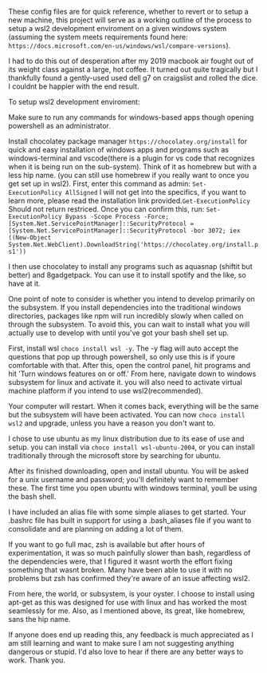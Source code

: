These config files are for quick reference, whether to revert or to setup a new machine, this project will serve as a working outline of the process to setup a wsl2 development enviroment on a given windows system (assuming the system meets requirements found here: ```https://docs.microsoft.com/en-us/windows/wsl/compare-versions```). 

I had to do this out of desperation after my 2019 macbook air fought out of its weight class against a large, hot coffee. It turned out quite tragically but I thankfully found a gently-used used dell g7 on craigslist and rolled the dice. I couldnt be happier with the end result.

To setup wsl2 development enviroment:

Make sure to run any commands for windows-based apps though opening powershell as an administrator.

Install chocolatey package manager ```https://chocolatey.org/install```  for quick and easy installation of windows apps and programs such as windows-terminal and vscode(there is a plugin for vs code that recognizes when it is being run on the sub-system). Think of it as homebrew but with a less hip name. (you can still use homebrew if you really want to once you get set up in wsl2). First, enter this command as admin: ```Set-ExecutionPolicy AllSigned``` I will not get into the specifics, if you want to learn more, please read the installation link provided.```Get-ExecutionPolicy``` Should not return restriced. Once you can confirm this, run: ```Set-ExecutionPolicy Bypass -Scope Process -Force; [System.Net.ServicePointManager]::SecurityProtocol = [System.Net.ServicePointManager]::SecurityProtocol -bor 3072; iex ((New-Object System.Net.WebClient).DownloadString('https://chocolatey.org/install.ps1'))```

I then use chocolatey to install any programs such as aquasnap (shiftit but better) and 8gadgetpack. You can use it to install spotify and the like, so have at it.

One point of note to consider is whether you intend to develop primarily on the subsystem.  If you install dependencies into the traditional windows directories, packages like npm will run incredibly slowly when called on through the subsystem. To avoid this, you can wait to install what you will actually use to develop with until you've got your bash shell set up.

First, install wsl ```choco install wsl -y```. The -y flag will auto accept the questions that pop up through powershell, so only use this is if youre comfortable with that. After this, open the control panel, hit programs and hit 'Turn windows features on or off.'
From here, navigate down to windows subsystem for linux and activate it. you will also need to activate virtual machine platform if you intend to use wsl2(recommended). 

Your computer will restart. When it comes back, everything will be the same but the subsystem will have been activated. You can now ```choco install wsl2``` and upgrade, unless you have a reason you don't want to.

I chose to use ubuntu as my linux distribution due to its ease of use and setup. you can install via ```choco install wsl-ubuntu-2004```, or you can install traditionally through the microsoft store by searching for ubuntu.

After its finished downloading, open and install ubuntu. You will be asked for a unix username and password; you'll definitely want to remember these.  The first time you open ubuntu with windows terminal, youll be using the bash shell.

I have included an alias file with some simple aliases to get started. Your .bashrc file has built in support for using a .bash_aliases file if you want to consolidate and are planning on adding a lot of them. 

If you want to go full mac, zsh is available but after hours of experimentation, it was so much painfully slower than bash, regardless of the dependencies were, that I figured it wasnt worth the effort fixing something that wasnt broken. Many have been able to use it with no problems but zsh has confirmed they're aware of an issue affecting wsl2.

From here, the world, or subsystem, is your oyster. I choose to install using apt-get as this was designed for use with linux and has worked the most seamlessly for me. Also, as I mentioned above, its great, like homebrew, sans the hip name. 

If anyone does end up reading this, any feedback is much appreciated as I am still learning and want to make sure I am not suggesting anything dangerous or stupid. I'd also love to hear if there are any better ways to work. Thank you.

    

   
